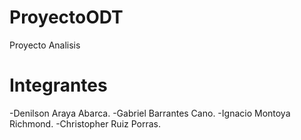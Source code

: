# ProyectoODT
Proyecto Analisis

# Integrantes
-Denilson Araya Abarca.
-Gabriel Barrantes Cano.
-Ignacio Montoya Richmond.
-Christopher Ruiz Porras.
